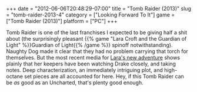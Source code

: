 +++
date = "2012-06-06T20:48:29-07:00"
title = "Tomb Raider (2013)"
slug = "tomb-raider-2013-4"
category = ["Looking Forward To It"]
game = ["Tomb Raider (2013)"]
platform = ["PC"]
+++

Tomb Raider is one of the last franchises I expected to be giving half a shit about (the surprisingly pleasant {{% game "Lara Croft and the Guardian of Light" %}}Guardian of Light{{% /game %}} spinoff notwithstanding).  Naughty Dog made it clear that they had no problem carrying that torch for themselves.  But the most recent media for <a href="http://www.joystiq.com/2012/06/01/tomb-raider-explores-retail-on-march-5-2013/">Lara's new adventure</a> shows plainly that her keepers have been watching Drake closely, and taking notes.  Deep characterization, an immediately intriguing plot, and high-octane set pieces are all accounted for here.  Hey, if this Tomb Raider can be <i>as</i> good as an Uncharted, that's plenty good enough.